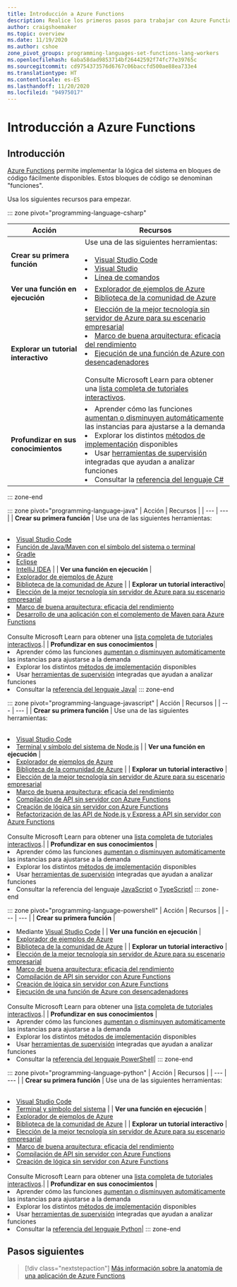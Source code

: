 ```yaml
---
title: Introducción a Azure Functions
description: Realice los primeros pasos para trabajar con Azure Functions.
author: craigshoemaker
ms.topic: overview
ms.date: 11/19/2020
ms.author: cshoe
zone_pivot_groups: programming-languages-set-functions-lang-workers
ms.openlocfilehash: 6aba58dad9853714bf26442592f74fc77e39765c
ms.sourcegitcommit: cd9754373576d6767c06baccfd500ae88ea733e4
ms.translationtype: HT
ms.contentlocale: es-ES
ms.lasthandoff: 11/20/2020
ms.locfileid: "94975017"
---
```

# <a name="getting-started-with-azure-functions"></a>Introducción a Azure Functions

## <a name="introduction"></a>Introducción

[Azure Functions](./functions-overview.md) permite implementar la lógica del sistema en bloques de código fácilmente disponibles. Estos bloques de código se denominan "funciones".

Usa los siguientes recursos para empezar.

::: zone pivot="programming-language-csharp"

| Acción | Recursos |
| --- | --- |
| **Crear su primera función** | Use una de las siguientes herramientas:<br><br><li>[Visual Studio Code](./functions-create-your-first-function-visual-studio.md)<li>[Visual Studio](./create-first-function-vs-code-csharp.md)<li>[Línea de comandos](./create-first-function-cli-csharp.md) |
| **Ver una función en ejecución** | <li>[Explorador de ejemplos de Azure](https://docs.microsoft.com/samples/browse/?languages=csharp&expanded=azure&products=azure-functions)<li>[Biblioteca de la comunidad de Azure](https://www.serverlesslibrary.net/?technology=Functions%202.x&language=C%23) |
| **Explorar un tutorial interactivo**| <li>[Elección de la mejor tecnología sin servidor de Azure para su escenario empresarial](https://docs.microsoft.com/learn/modules/serverless-fundamentals/)<li>[Marco de buena arquitectura: eficacia del rendimiento](https://docs.microsoft.com/learn/modules/azure-well-architected-performance-efficiency/)<li>[Ejecución de una función de Azure con desencadenadores](https://docs.microsoft.com/learn/modules/execute-azure-function-with-triggers/) <br><br>Consulte Microsoft Learn para obtener una [lista completa de tutoriales interactivos](https://docs.microsoft.com/learn/browse/?expanded=azure&products=azure-functions).|
| **Profundizar en sus conocimientos** | <li>Aprender cómo las funciones [aumentan o disminuyen automáticamente](./functions-scale.md) las instancias para ajustarse a la demanda<li>Explorar los distintos [métodos de implementación](./functions-deployment-technologies.md) disponibles<li>Usar [herramientas de supervisión](./functions-monitoring.md) integradas que ayudan a analizar funciones<li>Consultar la [referencia del lenguaje C#](./functions-dotnet-class-library.md)|

::: zone-end

::: zone pivot="programming-language-java"
| Acción | Recursos |
| --- | --- |
| **Crear su primera función** | Use una de las siguientes herramientas:<br><br><li>[Visual Studio Code](./create-first-function-vs-code-java.md)<li>[Función de Java/Maven con el símbolo del sistema o terminal](./create-first-function-cli-java.md)<li>[Gradle](./functions-create-first-java-gradle.md)<li>[Eclipse](./functions-create-maven-eclipse.md)<li>[IntelliJ IDEA](./functions-create-maven-intellij.md) |
| **Ver una función en ejecución** | <li>[Explorador de ejemplos de Azure](https://docs.microsoft.com/samples/browse/?expanded=azure&products=azure-functions&languages=java)<li>[Biblioteca de la comunidad de Azure](https://www.serverlesslibrary.net/?technology=Functions%202.x&language=Java) |
| **Explorar un tutorial interactivo**| <li>[Elección de la mejor tecnología sin servidor de Azure para su escenario empresarial](https://docs.microsoft.com/learn/modules/serverless-fundamentals/)<li>[Marco de buena arquitectura: eficacia del rendimiento](https://docs.microsoft.com/learn/modules/azure-well-architected-performance-efficiency/)<li>[Desarrollo de una aplicación con el complemento de Maven para Azure Functions](https://docs.microsoft.com/learn/modules/develop-azure-functions-app-with-maven-plugin/) <br><br>Consulte Microsoft Learn para obtener una [lista completa de tutoriales interactivos](https://docs.microsoft.com/learn/browse/?expanded=azure&products=azure-functions).|
| **Profundizar en sus conocimientos** | <li>Aprender cómo las funciones [aumentan o disminuyen automáticamente](./functions-scale.md) las instancias para ajustarse a la demanda<li>Explorar los distintos [métodos de implementación](./functions-deployment-technologies.md) disponibles<li>Usar [herramientas de supervisión](./functions-monitoring.md) integradas que ayudan a analizar funciones<li>Consultar la [referencia del lenguaje Java](./functions-reference-java.md)|
::: zone-end

::: zone pivot="programming-language-javascript"
| Acción | Recursos |
| --- | --- |
| **Crear su primera función** | Use una de las siguientes herramientas:<br><br><li>[Visual Studio Code](./create-first-function-vs-code-node.md)<li>[Terminal y símbolo del sistema de Node.js](./create-first-function-cli-java.md) |
| **Ver una función en ejecución** | <li>[Explorador de ejemplos de Azure](https://docs.microsoft.com/samples/browse/?expanded=azure&products=azure-functions&languages=javascript%2Ctypescript)<li>[Biblioteca de la comunidad de Azure](https://www.serverlesslibrary.net/?technology=Functions%202.x&language=JavaScript%2CTypeScript) |
| **Explorar un tutorial interactivo** | <li>[Elección de la mejor tecnología sin servidor de Azure para su escenario empresarial](https://docs.microsoft.com/learn/modules/serverless-fundamentals/)<li>[Marco de buena arquitectura: eficacia del rendimiento](https://docs.microsoft.com/learn/modules/azure-well-architected-performance-efficiency/)<li>[Compilación de API sin servidor con Azure Functions](https://docs.microsoft.com/learn/modules/build-api-azure-functions/)<li>[Creación de lógica sin servidor con Azure Functions](https://docs.microsoft.com/learn/modules/create-serverless-logic-with-azure-functions/)<li>[Refactorización de las API de Node.js y Express a API sin servidor con Azure Functions](https://docs.microsoft.com/learn/modules/shift-nodejs-express-apis-serverless/) <br><br>Consulte Microsoft Learn para obtener una [lista completa de tutoriales interactivos](https://docs.microsoft.com/learn/browse/?expanded=azure&products=azure-functions).|
| **Profundizar en sus conocimientos** | <li>Aprender cómo las funciones [aumentan o disminuyen automáticamente](./functions-scale.md) las instancias para ajustarse a la demanda<li>Explorar los distintos [métodos de implementación](./functions-deployment-technologies.md) disponibles<li>Usar [herramientas de supervisión](./functions-monitoring.md) integradas que ayudan a analizar funciones<li>Consultar la referencia del lenguaje [JavaScript](./functions-reference-node.md) o [TypeScript](./functions-reference-node.md#typescript)|
::: zone-end

::: zone pivot="programming-language-powershell"
| Acción | Recursos |
| --- | --- |
| **Crear su primera función** | <li>Mediante [Visual Studio Code](./create-first-function-vs-code-powershell.md) |
| **Ver una función en ejecución** | <li>[Explorador de ejemplos de Azure](https://docs.microsoft.com/samples/browse/?expanded=azure&products=azure-functions&languages=powershell)<li>[Biblioteca de la comunidad de Azure](https://www.serverlesslibrary.net/?technology=Functions%202.x&language=PowerShell) |
| **Explorar un tutorial interactivo** | <li>[Elección de la mejor tecnología sin servidor de Azure para su escenario empresarial](https://docs.microsoft.com/learn/modules/serverless-fundamentals/)<li>[Marco de buena arquitectura: eficacia del rendimiento](https://docs.microsoft.com/learn/modules/azure-well-architected-performance-efficiency/)<li>[Compilación de API sin servidor con Azure Functions](https://docs.microsoft.com/learn/modules/build-api-azure-functions/)<li>[Creación de lógica sin servidor con Azure Functions](https://docs.microsoft.com/learn/modules/create-serverless-logic-with-azure-functions/)<li>[Ejecución de una función de Azure con desencadenadores](https://docs.microsoft.com/learn/modules/execute-azure-function-with-triggers/) <br><br>Consulte Microsoft Learn para obtener una [lista completa de tutoriales interactivos](https://docs.microsoft.com/learn/browse/?expanded=azure&products=azure-functions).|
| **Profundizar en sus conocimientos** | <li>Aprender cómo las funciones [aumentan o disminuyen automáticamente](./functions-scale.md) las instancias para ajustarse a la demanda<li>Explorar los distintos [métodos de implementación](./functions-deployment-technologies.md) disponibles<li>Usar [herramientas de supervisión](./functions-monitoring.md) integradas que ayudan a analizar funciones<li>Consultar la [referencia del lenguaje PowerShell](./functions-reference-powershell.md)|
::: zone-end

::: zone pivot="programming-language-python"
| Acción | Recursos |
| --- | --- |
| **Crear su primera función** | Use una de las siguientes herramientas:<br><br><li>[Visual Studio Code](./functions-create-first-function-vs-code.md?pivots=programming-language-python)<li>[Terminal y símbolo del sistema](./functions-create-first-azure-function-azure-cli.md?pivots=programming-language-python) |
| **Ver una función en ejecución** | <li>[Explorador de ejemplos de Azure](https://docs.microsoft.com/samples/browse/?expanded=azure&products=azure-functions&languages=python)<li>[Biblioteca de la comunidad de Azure](https://www.serverlesslibrary.net/?technology=Functions%202.x&language=Python) |
| **Explorar un tutorial interactivo** | <li>[Elección de la mejor tecnología sin servidor de Azure para su escenario empresarial](https://docs.microsoft.com/learn/modules/serverless-fundamentals/)<li>[Marco de buena arquitectura: eficacia del rendimiento](https://docs.microsoft.com/learn/modules/azure-well-architected-performance-efficiency/)<li>[Compilación de API sin servidor con Azure Functions](https://docs.microsoft.com/learn/modules/build-api-azure-functions/)<li>[Creación de lógica sin servidor con Azure Functions](https://docs.microsoft.com/learn/modules/create-serverless-logic-with-azure-functions/) <br><br>Consulte Microsoft Learn para obtener una [lista completa de tutoriales interactivos](https://docs.microsoft.com/learn/browse/?expanded=azure&products=azure-functions).|
| **Profundizar en sus conocimientos** | <li>Aprender cómo las funciones [aumentan o disminuyen automáticamente](./functions-scale.md) las instancias para ajustarse a la demanda<li>Explorar los distintos [métodos de implementación](./functions-deployment-technologies.md) disponibles<li>Usar [herramientas de supervisión](./functions-monitoring.md) integradas que ayudan a analizar funciones<li>Consultar la [referencia del lenguaje Python](./functions-reference-python.md)|
::: zone-end

## <a name="next-steps"></a>Pasos siguientes

> [!div class="nextstepaction"]
> [Más información sobre la anatomía de una aplicación de Azure Functions](./functions-reference.md)
